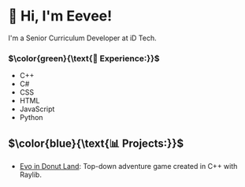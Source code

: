 # 👋 Hi, I'm Eevee!
I'm a Senior Curriculum Developer at iD Tech.

### $\color{green}{\text{📗 Experience:}}$
- C++
- C#
- CSS
- HTML
- JavaScript
- Python

## $\color{blue}{\text{📊 Projects:}}$
- [Evo in Donut Land](https://github.com/iD-Eevee/RaylibFinalProject): Top-down adventure game created in C++ with Raylib.
